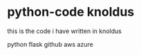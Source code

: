 # python-code  knoldus

this is the code i have written in knoldus 


python
flask
github
aws
azure
